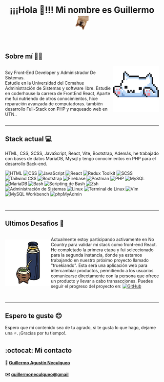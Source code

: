 <h1 align="center" border="1" >¡¡¡Hola 🖖!!! Mi nombre es Guillermo <img src="./img/firulais2.png" alt="firulais de cabeza" width="50px" height="50px"></img> </h1>
    </br>

    
## Sobre mí 🧑‍💻 

<div style="display: flex;">
  <div style="flex: 4;">
    <p>Soy Front-End Developer y Administrador De Sistemas. </br>
    Estudie en la Universidad del Comahue Administración de Sistemas y software libre.
    Estudie en coderhouse la carrera de FrontEnd React, Aparte me fui nutriendo de otros conocimientos, hice reparación avanzada de computadoras. también desarrollo Full-Stack con PHP y maqueado web en UTN.. </p>
  </div>
  <div style="flex: ;">
    <img src="./img/gatito.gif" alt="Imagen de trabajo" height="150px" style="float: right;">
  </div>
</div>

***
## Stack actual 💻
HTML, CSS, SCSS, JavaScript, React, Vite, Bootstrap, Además, he trabajado
con bases de datos MariaDB, Mysql y tengo conocimientos en PHP para el
desarrollo Back-end.

![HTML](https://img.shields.io/badge/-HTML-E34F26?logo=html5&logoColor=white&style=flat)
![CSS](https://img.shields.io/badge/-CSS-1572B6?logo=css3&logoColor=white&style=flat)
![JavaScript](https://img.shields.io/badge/-JavaScript-F7DF1E?logo=javascript&logoColor=white&style=flat)
![React](https://img.shields.io/badge/-React-61DAFB?logo=react&logoColor=white&style=flat)
![Redux Toolkit](https://img.shields.io/badge/-Redux_Toolkit-764ABC?logo=redux&logoColor=white&style=flat)
![SCSS](https://img.shields.io/badge/-SCSS-CC6699?logo=sass&logoColor=white&style=flat)
![Tailwind CSS](https://img.shields.io/badge/-Tailwind%20CSS-38B2AC?logo=tailwind-css&logoColor=white&style=flat)
![Bootstrap](https://img.shields.io/badge/-Bootstrap-7952B3?logo=bootstrap&logoColor=white&style=flat)
![Firebase](https://img.shields.io/badge/-Firebase-FFCA28?logo=firebase&logoColor=white&style=flat)
![Postman](https://img.shields.io/badge/-Postman-FF6C37?logo=postman&logoColor=white&style=flat)
![PHP](https://img.shields.io/badge/-PHP-777BB4?logo=php&logoColor=white&style=flat)
![MySQL](https://img.shields.io/badge/-MySQL-4479A1?logo=mysql&logoColor=white&style=flat)
![MariaDB](https://img.shields.io/badge/-MariaDB-003545?logo=mariadb&logoColor=white&style=flat)
![Bash](https://img.shields.io/badge/-Bash-4EAA25?logo=gnu-bash&logoColor=white&style=flat)
![Scripting de Bash](https://img.shields.io/badge/-Bash_Scripting-4EAA25?logo=gnu-bash&logoColor=white&style=flat)
![Zsh](https://img.shields.io/badge/-Zsh-4EAA25?logo=zsh&logoColor=white&style=flat)
![Administración de Sistemas](https://img.shields.io/badge/-Administración_de_Sistemas-007396?logo=linux&logoColor=white&style=flat)
![Linux](https://img.shields.io/badge/-Linux-FCC624?logo=linux&logoColor=white&style=flat)
![Terminal de Linux](https://img.shields.io/badge/-Terminal_de_Linux-000000?logo=gnubash&logoColor=white&style=flat)
![Vim](https://img.shields.io/badge/-Vim-019733?logo=vim&logoColor=white&style=flat)
![MySQL Workbench](https://img.shields.io/badge/-MySQL_Workbench-4479A1?logo=mysql&logoColor=white&style=flat)
![phpMyAdmin](https://img.shields.io/badge/-phpMyAdmin-4479A1?logo=phpmyadmin&logoColor=white&style=flat)

</br>

***
## Ultimos Desafios 🚀
<div style="display: flex; justify-content: center; align-items: center;">
    <div style="flex: ; justify-content: center; align-items: center;">
    <img src="./img/mate.png" alt="Imagen de trabajo" height="150px" style="float: right;">
  </div>
  <div style="flex: 4;">
    <p>Actualmente estoy participando activamente en No Country para validar mi stack como front-end React. He completado la primera etapa y fui seleccionado para la segunda instancia, donde ya estamos trabajando en nuestro próximo proyecto llamado "truekiando". Esta será una aplicación web para intercambiar productos, permitiendo a los usuarios comunicarse directamente con la persona que ofrece un producto y llevar a cabo transacciones. Puedes seguir el progreso del proyecto en:  
        <a href="https://github.com/No-Country/s9-12-t-nest-react">
            <img src="https://img.shields.io/badge/-GitHub-181717?logo=github&logoColor=white&style=flat" alt="GitHub">
        </a>
    </p>
  </div>
</div>
</br>

***
## Espero te guste 😊 
Espero que mi contenido sea de tu agrado, si te gusta lo que hago, dejame una ⭐. ¡Gracias por tu tiempo!.

## :octocat: Mi contacto
#### :bust_in_silhouette: [Guillermo Agustín Neculqueo](@guillenec)

#### :envelope: [guillermoneculqueo@gmail](guillermoneculqueo@gmail.com)

    
